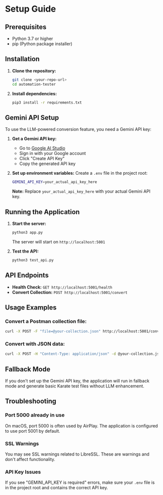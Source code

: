 # Setup Guide

## Prerequisites

- Python 3.7 or higher
- pip (Python package installer)

## Installation

1. **Clone the repository:**
   ```bash
   git clone <your-repo-url>
   cd automation-tester
   ```

2. **Install dependencies:**
   ```bash
   pip3 install -r requirements.txt
   ```

## Gemini API Setup

To use the LLM-powered conversion feature, you need a Gemini API key:

1. **Get a Gemini API key:**
   - Go to [Google AI Studio](https://makersuite.google.com/app/apikey)
   - Sign in with your Google account
   - Click "Create API Key"
   - Copy the generated API key

2. **Set up environment variables:**
   Create a `.env` file in the project root:
   ```bash
   GEMINI_API_KEY=your_actual_api_key_here
   ```

   **Note:** Replace `your_actual_api_key_here` with your actual Gemini API key.

## Running the Application

1. **Start the server:**
   ```bash
   python3 app.py
   ```
   
   The server will start on `http://localhost:5001`

2. **Test the API:**
   ```bash
   python3 test_api.py
   ```

## API Endpoints

- **Health Check:** `GET http://localhost:5001/health`
- **Convert Collection:** `POST http://localhost:5001/convert`

## Usage Examples

### Convert a Postman collection file:
```bash
curl -X POST -F "file=@your-collection.json" http://localhost:5001/convert -o karate-suite.zip
```

### Convert with JSON data:
```bash
curl -X POST -H "Content-Type: application/json" -d @your-collection.json http://localhost:5001/convert -o karate-suite.zip
```

## Fallback Mode

If you don't set up the Gemini API key, the application will run in fallback mode and generate basic Karate test files without LLM enhancement.

## Troubleshooting

### Port 5000 already in use
On macOS, port 5000 is often used by AirPlay. The application is configured to use port 5001 by default.

### SSL Warnings
You may see SSL warnings related to LibreSSL. These are warnings and don't affect functionality.

### API Key Issues
If you see "GEMINI_API_KEY is required" errors, make sure your `.env` file is in the project root and contains the correct API key. 